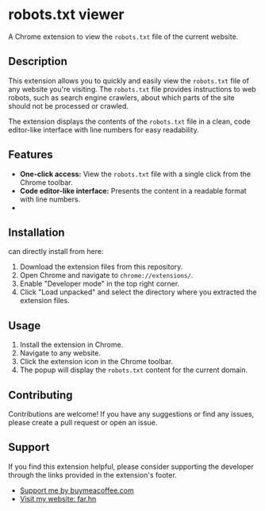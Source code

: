 # robots.txt viewer

A Chrome extension to view the `robots.txt` file of the current website.

## Description

This extension allows you to quickly and easily view the `robots.txt` file of any website you're visiting. The `robots.txt` file provides instructions to web robots, such as search engine crawlers, about which parts of the site should not be processed or crawled.

The extension displays the contents of the `robots.txt` file in a clean, code editor-like interface with line numbers for easy readability.


## Features

*   **One-click access:** View the `robots.txt` file with a single click from the Chrome toolbar.
*   **Code editor-like interface:** Presents the content in a readable format with line numbers.
*   
## Installation

can directly install from here: 

1.  Download the extension files from this repository.
2.  Open Chrome and navigate to `chrome://extensions/`.
3.  Enable "Developer mode" in the top right corner.
4.  Click "Load unpacked" and select the directory where you extracted the extension files.


## Usage

1.  Install the extension in Chrome.
2.  Navigate to any website.
3.  Click the extension icon in the Chrome toolbar.
4.  The popup will display the `robots.txt` content for the current domain.

## Contributing

Contributions are welcome! If you have any suggestions or find any issues, please create a pull request or open an issue.

## Support

If you find this extension helpful, please consider supporting the developer through the links provided in the extension's footer.

*   [Support me by buymeacoffee.com](https://buymeacoffee.com/farhansrambiyan)
*   [Visit my website: far.hn](https://buymeacoffee.com/farhansrambiyan?utm_source=github&utm_medium=extension&utm_campaign=footer)


